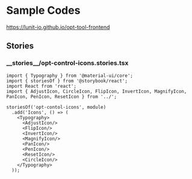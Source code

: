 # Sample Codes

<https://lunit-io.github.io/opt-tool-frontend>

## Stories

<!-- import **/*.stories.{ts,tsx} --title-tag h3 -->

### \_\_stories\_\_/opt\-control\-icons.stories.tsx


```tsx
import { Typography } from '@material-ui/core';
import { storiesOf } from '@storybook/react';
import React from 'react';
import { AdjustIcon, CircleIcon, FlipIcon, InvertIcon, MagnifyIcon, PanIcon, PenIcon, ResetIcon } from '../';

storiesOf('opt-contol-icons', module)
  .add('Icons', () => (
    <Typography>
      <AdjustIcon/>
      <FlipIcon/>
      <InvertIcon/>
      <MagnifyIcon/>
      <PanIcon/>
      <PenIcon/>
      <ResetIcon/>
      <CircleIcon/>
    </Typography>
  ));
```

<!-- importend -->